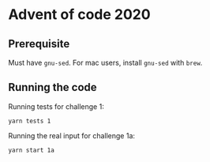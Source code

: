 # Advent of code 2020

## Prerequisite
Must have `gnu-sed`. For mac users, install `gnu-sed` with `brew`.

## Running the code
Running tests for challenge 1:
```
yarn tests 1
```


Running the real input for challenge 1a:
```
yarn start 1a
```
